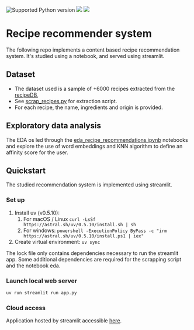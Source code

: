 <img src="https://img.shields.io/badge/python-3.11-blue" alt="Supported Python version">
<img src="https://img.shields.io/static/v1?logo=uv&label=uv&message=5.1.0&color=blue">
<img src="https://img.shields.io/static/v1?logo=streamlit&label=uv&message=1.22.0&color=blue">


# Recipe recommender system

The following repo implements a content based recipe recommendation system. It's studied using a notebook, and served
using streamlit.



## Dataset

* The dataset used is a sample of +6000 recipes extracted from the [recipeDB](https://cosylab.iiitd.edu.in/recipedb/),
* See [scrap_recipes.py](eda/scrap_recipes.py) for extraction script.
* For each recipe, the name, ingredients and origin is provided.



## Exploratory data analysis

The EDA os led through the [eda_recipe_recommendations.ipynb](eda/eda_recipe_recommendations.ipynb) notebooks and 
explore the use of word embeddings and KNN algorithm to define an affinity score for the user.



## Quickstart

The studied recommendation system is implemented using streamlit.

### Set up

1. Install uv (v0.5.10):
   1. For macOS / Linux `curl -LsSf https://astral.sh/uv/0.5.10/install.sh | sh`
   2. For windows: `powershell -ExecutionPolicy ByPass -c "irm https://astral.sh/uv/0.5.10/install.ps1 | iex"`
2. Create virtual environment: `uv sync`

The lock file only contains dependencies necessary to run the streamlit app. 
Some additional dependencies are required for the scrapping script and the notebook eda.

### Launch local web server

```sh
uv run streamlit run app.py
```

### Cloud access

Application hosted by streamlit accessible [here](https://pdgarden-recipe-recommender-system-app-xlq89n.streamlitapp.com/).
